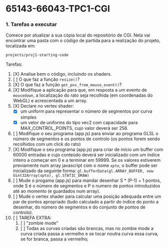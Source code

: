 # 65143-66043-TPC1-CGI

### 1. Tarefas a executar

Comece por atualizar a sua cópia local do repositório de CGI. Nela vai encontrar uma pasta com o código de partida para a realização do projeto, localizada em:

`projects/proj1-starting-code`

Tarefas:

1. [X] Analise bem o código, incluindo os shaders.
2. [ ] O que faz a função `resize()`?
3. [X] O que faz a função `get_pos_from_mouse_event()`?
4. [X] Modifique a aplicação para que, em resposta a um evento de `mousedown`, a localização do rato seja recolhida (em coordenadas do WebGL) e acrescentada a um array.
5. [X] Declare no vertex shader:
    * [X] um uniform para representar o número de segmentos por curva simples
    * [X] um vetor de uniforms do tipo vec2 com capacidade para MAX_CONTROL_POINTS, cujo valor deverá ser 256.
6. [ ] Modifique o seu programa (app.js) para enviar ao programa GLSL o número de segmentos e os pontos de controlo (os pontos forem sendo recolhidos com um click do rato)
7. [X] Modifique o seu programa (app.js) para criar de início um buffer com 60000 entradas e cujo conteúdo deverá ser inicializado com um índice inteiro a começar em 0 e a terminar em 59999. Se os valores estiverem previamente num array javascript com o nome `xpto`, o buffer pode ser inicializado da seguinte forma: `gl.bufferData(gl.ARRAY_BUFFER, new Uint32Array(xpto), gl.STATIC_DRAW)`
8. [ ] Mude o progama (app.js) para mandar desenhar S * (P-1) + 1 pontos, onde S é o número de segmentos e P o numero de pontos introduzidos até ao momento (e guardados num array).
9. [ ] Mude o vertex shader para calcular uma posição adequada entre um par de pontos apropriado (tudo calculado a partir do índice do ponto a desenhar, do número de segmentos e do conjunto de pontos de controlo).
1. [ ] TAREFA EXTRA:
     1. [ ] "zombie mode"
     2. [ ] Todas as curvas criadas são brancas, mas no zombie mode a curva criada passa a vermelho e se tocar noutra curva essa curva, se for branca, passa a vermelho;
